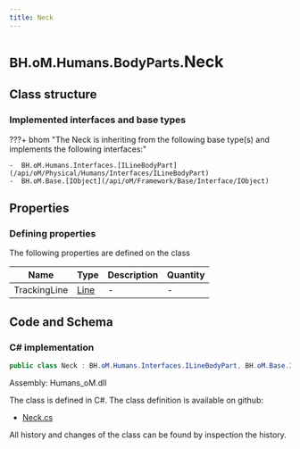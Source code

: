 ```yaml
---
title: Neck
---
```


# <small>BH.oM.Humans.BodyParts.</small>**Neck**



## Class structure

### Implemented interfaces and base types

???+ bhom "The Neck is inheriting from the following base type(s) and implements the following interfaces:"

    -  BH.oM.Humans.Interfaces.[ILineBodyPart](/api/oM/Physical/Humans/Interfaces/ILineBodyPart)
    -  BH.oM.Base.[IObject](/api/oM/Framework/Base/Interface/IObject)


## Properties



### Defining properties

The following properties are defined on the class

| Name             | Type             | Description      | Quantity         |
|------------------|------------------|------------------|------------------|
| TrackingLine | [Line](/api/oM/Dimensional/Geometry/Curve/Line) | - | - |


## Code and Schema

### C# implementation

``` C# title="C#"
public class Neck : BH.oM.Humans.Interfaces.ILineBodyPart, BH.oM.Base.IObject
```

Assembly: Humans_oM.dll

The class is defined in C#. The class definition is available on github:

- [Neck.cs](https://github.com/BHoM/BHoM/blob/develop/Humans_oM/BodyParts\Neck.cs)

All history and changes of the class can be found by inspection the history.
